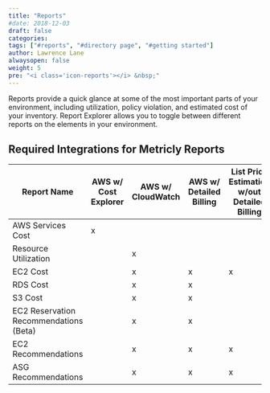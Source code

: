 ```yaml
---
title: "Reports"
#date: 2018-12-03
draft: false
categories:
tags: ["#reports", "#directory page", "#getting started"]
author: Lawrence Lane
alwaysopen: false
weight: 5
pre: "<i class='icon-reports'></i> &nbsp;"
---
```

Reports provide a quick glance at some of the most important parts of your environment, including utilization, policy violation, and estimated cost of your inventory. Report Explorer allows you to toggle between different reports on the elements in your environment.

## Required Integrations for Metricly Reports

| Report Name                            | AWS w/ Cost Explorer | AWS w/ CloudWatch | AWS w/ Detailed Billing | List Price Estimation w/out Detailed Billing | Time from activation to first report |
| -------------------------------------- | -------------------- | ----------------- | ----------------------- | -------------------------------------------- | ------------------------------------ |
| AWS Services Cost                      | x                    |                   |                         |                                              | Immediate                            |
| Resource Utilization                   |                      | x                 |                         |                                              | Immediate                            |
| EC2 Cost                               |                      | x                 | x                       | x                                            | 1 day                                |
| RDS Cost                               |                      | x                 | x                       |                                              | 1 day                                |
| S3 Cost                                |                      | x                 | x                       |                                              | 1 day                                |
| EC2 Reservation Recommendations (Beta) |                      | x                 | x                       |                                              | 1 day                                |
| EC2 Recommendations                    |                      | x                 | x                       | x                                            | 1 week                               |
| ASG Recommendations                    |                      | x                 | x                       | x                                            | 1 week                               |
